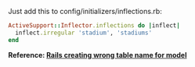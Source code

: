 Just add this to config/initializers/inflections.rb:

```ruby
ActiveSupport::Inflector.inflections do |inflect|
  inflect.irregular 'stadium', 'stadiums'
end
```

**Reference: [Rails creating wrong table name for model](http://stackoverflow.com/questions/15718681/rails-creating-wrong-table-name-for-model)**